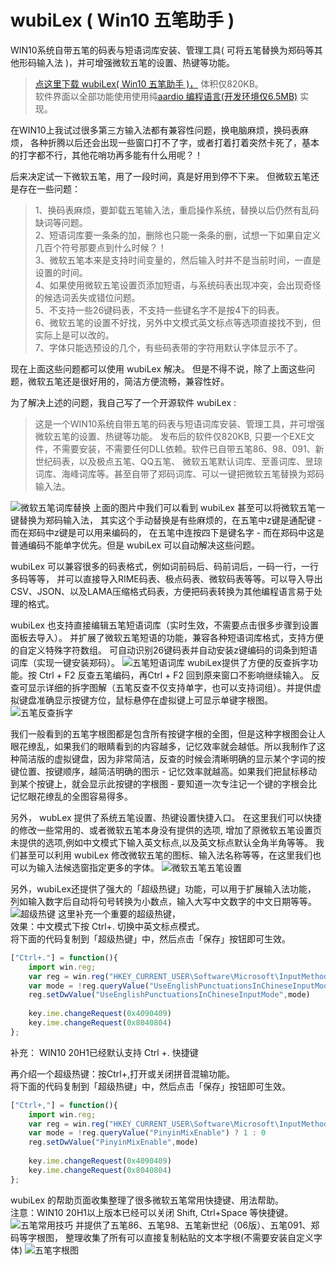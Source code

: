 # wubiLex ( Win10 五笔助手 )
WIN10系统自带五笔的码表与短语词库安装、管理工具( 可将五笔替换为郑码等其他形码输入法 )，并可增强微软五笔的设置、热键等功能。

> <a href="http://wubi.aardio.com/update/wubiLex.7z">点这里下载 wubiLex( Win10 五笔助手 )，</a>  体积仅820KB。   
> 软件界面以全部功能使用使用纯<a href="http://www.aardio.com/">aardio 编程语言(开发环境仅6.5MB)</a> 实现。 

   
在WIN10上我试过很多第三方输入法都有兼容性问题，换电脑麻烦，换码表麻烦，
各种折腾以后还会出现一些窗口打不了字，或者打着打着突然卡死了，基本的打字都不行，其他花哨功再多能有什么用呢？！

后来决定试一下微软五笔，用了一段时间，真是好用到停不下来。 但微软五笔还是存在一些问题：
> 1、换码表麻烦，要卸载五笔输入法，重启操作系统，替换以后仍然有乱码缺词等问题。  
> 2、短语词库要一条条的加，删除也只能一条条的删，试想一下如果自定义几百个符号那要点到什么时候？！  
> 3、微软五笔本来是支持时间变量的，然后输入时并不是当前时间，一直是设置的时间。  
> 4、如果使用微软五笔设置页添加短语，与系统码表出现冲突，会出现奇怪的候选词丢失或错位问题。  
> 5、不支持一些26键码表，不支持一些键名字不是按4下的码表。  
> 6、微软五笔的设置不好找，另外中文模式英文标点等选项直接找不到，但实际上是可以改的。  
> 7、字体只能选预设的几个，有些码表带的字符用默认字体显示不了。  

现在上面这些问题都可以使用 wubiLex 解决。
但是不得不说，除了上面这些问题，微软五笔还是很好用的，简洁方便流畅，兼容性好。

为了解决上述的问题，我自己写了一个开源软件 wubiLex :
> 这是一个WIN10系统自带五笔的码表与短语词库安装、管理工具，并可增强微软五笔的设置、热键等功能。 发布后的软件仅820KB, 只要一个EXE文件，不需要安装，不需要任何DLL依赖。软件已自带五笔86、98、091、新世纪码表，以及极点五笔、QQ五笔、 微软五笔默认词库、至善词库、昱琼词库、海峰词库等。甚至自带了郑码词库、可以一键把微软五笔替换为郑码输入法。

![微软五笔词库替换](https://github.com/aardio/wubi-lex/raw/master/screenshots/1.png)
上面的图片中我们可以看到 wubiLex 甚至可以将微软五笔一键替换为郑码输入法，
其实这个手动替换是有些麻烦的，在五笔中z键是通配键 - 而在郑码中z键是可以用来编码的，
在五笔中连按四下是键名字 - 而在郑码中这是普通编码不能单字优先。但是 wubiLex 可以自动解决这些问题。

wubiLex 可以兼容很多的码表格式，例如词前码后、码前词后，一码一行，一行多码等等，
并可以直接导入RIME码表、极点码表、微软码表等等。可以导入导出CSV、JSON、以及LAMA压缩格式码表，方便把码表转换为其他编程语言易于处理的格式。

wubiLex 也支持直接编辑五笔短语词库（实时生效，不需要点击很多步骤到设置面板去导入）。
并扩展了微软五笔短语的功能，兼容各种短语词库格式，支持方便的自定义特殊字符数组。
可自动识别26键码表并自动安装z键编码的词条到短语词库（实现一键安装郑码）。
![五笔短语词库](https://github.com/aardio/wubi-lex/raw/master/screenshots/2.png)
wubiLex提供了方便的反查拆字功能。按 Ctrl + F2 反查五笔编码，再Ctrl + F2 回到原来窗口不影响继续输入。
反查可显示详细的拆字图解（五笔反查不仅支持单字，也可以支持词组）。并提供虚拟键盘准确显示按键方位，鼠标悬停在虚拟键上可显示单键字根图。
![五笔反查拆字](https://github.com/aardio/wubi-lex/raw/master/screenshots/3.png)

我们一般看到的五笔字根图都是包含所有按键字根的全图，但是这种字根图会让人眼花缭乱，如果我们的眼睛看到的内容越多，记忆效率就会越低。所以我制作了这种简洁版的虚拟键盘，因为非常简洁，反查的时候会清晰明确的显示某个字词的按键位置、按键顺序，越简洁明确的图示 - 记忆效率就越高。如果我们把鼠标移动到某个按键上，就会显示此按键的字根图 - 要知道一次专注记一个键的字根会比记忆眼花缭乱的全图容易得多。

另外， wubLex 提供了系统五笔设置、热键设置快捷入口。
在这里我们可以快捷的修改一些常用的、或者微软五笔本身没有提供的选项,
增加了原微软五笔设置页未提供的选项,例如中文模式下输入英文标点,以及英文标点默认全角半角等等。
我们甚至可以利用 wubiLex 修改微软五笔的图标、输入法名称等等，在这里我们也可以为输入法候选窗指定更多的字体。
![微软五笔五笔设置](https://github.com/aardio/wubi-lex/raw/master/screenshots/6.png)

另外，wubiLex还提供了强大的「超级热键」功能，可以用于扩展输入法功能，
列如输入数字后自动将句号转换为小数点，输入大写中文数字的中文日期等等。
![超级热键](https://github.com/aardio/wubi-lex/raw/master/screenshots/4.png)
这里补充一个重要的超级热键，  
效果：中文模式下按 Ctrl+. 切换中英文标点模式。  
将下面的代码复制到「超级热键」中，然后点击「保存」按钮即可生效。  
``` javascript
["Ctrl+."] = function(){    
    import win.reg;  
    var reg = win.reg("HKEY_CURRENT_USER\Software\Microsoft\InputMethod\Settings\CHS");  
    var mode = !reg.queryValue("UseEnglishPunctuationsInChineseInputMode") ? 1 : 0  
    reg.setDwValue("UseEnglishPunctuationsInChineseInputMode",mode)	  
      
    key.ime.changeRequest(0x4090409)  
    key.ime.changeRequest(0x8040804)  
};  
```

补充： WIN10 20H1已经默认支持 Ctrl +. 快捷键   
  
再介绍一个超级热键：按Ctrl+,打开或关闭拼音混输功能。  
将下面的代码复制到「超级热键」中，然后点击「保存」按钮即可生效。 
``` javascript 
["Ctrl+,"] = function(){    
    import win.reg;  
    var reg = win.reg("HKEY_CURRENT_USER\Software\Microsoft\InputMethod\Settings\CHS");  
    var mode = !reg.queryValue("PinyinMixEnable") ? 1 : 0  
    reg.setDwValue("PinyinMixEnable",mode)	  
      
    key.ime.changeRequest(0x4090409)  
    key.ime.changeRequest(0x8040804)  
};  
```


wubiLex 的帮助页面收集整理了很多微软五笔常用快捷键、用法帮助。  
注意：WIN10 20H1以上版本已经可以关闭 Shift, Ctrl+Space 等快捷键。  
![五笔常用技巧](https://github.com/aardio/wubi-lex/raw/master/screenshots/5.png)
并提供了五笔86、五笔98、五笔新世纪（06版）、五笔091、郑码等字根图，
整理收集了所有可以直接复制粘贴的文本字根(不需要安装自定义字体)
![五笔字根图](https://github.com/aardio/wubi-lex/raw/master/screenshots/7.jpg)
 